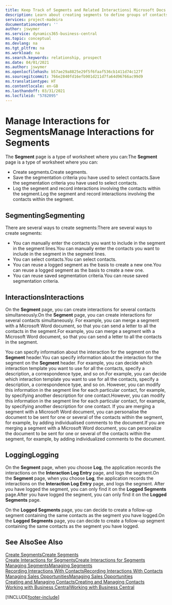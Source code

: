 ```yaml
---
title: Keep Track of Segments and Related Interactions| Microsoft Docs
description: Learn about creating segments to define groups of contacts and specifying interactions for segments.
services: project-madeira
documentationcenter: ''
author: jswymer
ms.service: dynamics365-business-central
ms.topic: conceptual
ms.devlang: na
ms.tgt_pltfrm: na
ms.workload: na
ms.search.keywords: relationship, prospect
ms.date: 04/01/2021
ms.author: jswymer
ms.openlocfilehash: b57ae29a8825e29f5f6faaf536cb1411d74c127f
ms.sourcegitcommit: 766e2840fd16efb901d211d7fa64d96766ac99d9
ms.translationtype: HT
ms.contentlocale: en-GB
ms.lasthandoff: 03/31/2021
ms.locfileid: "5782095"
---
```

# <a name="manage-interactions-for-segments"></a><span data-ttu-id="77932-103">Manage Interactions for Segments</span><span class="sxs-lookup"><span data-stu-id="77932-103">Manage Interactions for Segments</span></span>
<span data-ttu-id="77932-104">The **Segment** page is a type of worksheet where you can:</span><span class="sxs-lookup"><span data-stu-id="77932-104">The **Segment** page is a type of worksheet where you can:</span></span>

* <span data-ttu-id="77932-105">Create segments.</span><span class="sxs-lookup"><span data-stu-id="77932-105">Create segments.</span></span>
* <span data-ttu-id="77932-106">Save the segmentation criteria you have used to select contacts.</span><span class="sxs-lookup"><span data-stu-id="77932-106">Save the segmentation criteria you have used to select contacts.</span></span>
* <span data-ttu-id="77932-107">Log the segment and record interactions involving the contacts within the segment.</span><span class="sxs-lookup"><span data-stu-id="77932-107">Log the segment and record interactions involving the contacts within the segment.</span></span>

## <a name="segmenting"></a><span data-ttu-id="77932-108">Segmenting</span><span class="sxs-lookup"><span data-stu-id="77932-108">Segmenting</span></span>
<span data-ttu-id="77932-109">There are several ways to create segments:</span><span class="sxs-lookup"><span data-stu-id="77932-109">There are several ways to create segments:</span></span>

* <span data-ttu-id="77932-110">You can manually enter the contacts you want to include in the segment in the segment lines.</span><span class="sxs-lookup"><span data-stu-id="77932-110">You can manually enter the contacts you want to include in the segment in the segment lines.</span></span>
* <span data-ttu-id="77932-111">You can select contacts.</span><span class="sxs-lookup"><span data-stu-id="77932-111">You can select contacts.</span></span>
* <span data-ttu-id="77932-112">You can reuse a logged segment as the basis to create a new one.</span><span class="sxs-lookup"><span data-stu-id="77932-112">You can reuse a logged segment as the basis to create a new one.</span></span>
* <span data-ttu-id="77932-113">You can reuse saved segmentation criteria.</span><span class="sxs-lookup"><span data-stu-id="77932-113">You can reuse saved segmentation criteria.</span></span>

## <a name="interactions"></a><span data-ttu-id="77932-114">Interactions</span><span class="sxs-lookup"><span data-stu-id="77932-114">Interactions</span></span>
<span data-ttu-id="77932-115">On the **Segment** page, you can create interactions for several contacts simultaneously.</span><span class="sxs-lookup"><span data-stu-id="77932-115">On the **Segment** page, you can create interactions for several contacts simultaneously.</span></span> <span data-ttu-id="77932-116">For example, you can merge a segment with a Microsoft Word document, so that you can send a letter to all the contacts in the segment.</span><span class="sxs-lookup"><span data-stu-id="77932-116">For example, you can merge a segment with a Microsoft Word document, so that you can send a letter to all the contacts in the segment.</span></span>

<span data-ttu-id="77932-117">You can specify information about the interaction for the segment on the **Segment** header.</span><span class="sxs-lookup"><span data-stu-id="77932-117">You can specify information about the interaction for the segment on the **Segment** header.</span></span> <span data-ttu-id="77932-118">For example, you can decide which interaction template you want to use for all the contacts, specify a description, a correspondence type, and so on.</span><span class="sxs-lookup"><span data-stu-id="77932-118">For example, you can decide which interaction template you want to use for all the contacts, specify a description, a correspondence type, and so on.</span></span> <span data-ttu-id="77932-119">However, you can modify this information in the segment line for each particular contact, for example, by specifying another description for one contact.</span><span class="sxs-lookup"><span data-stu-id="77932-119">However, you can modify this information in the segment line for each particular contact, for example, by specifying another description for one contact.</span></span> <span data-ttu-id="77932-120">If you are merging a segment with a Microsoft Word document, you can personalise the document to be sent for one or several of the contacts within the segment, for example, by adding individualised comments to the document.</span><span class="sxs-lookup"><span data-stu-id="77932-120">If you are merging a segment with a Microsoft Word document, you can personalize the document to be sent for one or several of the contacts within the segment, for example, by adding individualized comments to the document.</span></span>

## <a name="logging"></a><span data-ttu-id="77932-121">Logging</span><span class="sxs-lookup"><span data-stu-id="77932-121">Logging</span></span>
<span data-ttu-id="77932-122">On the **Segment** page, when you choose **Log**, the application records the interactions on the **Interaction Log Entry** page, and logs the segment.</span><span class="sxs-lookup"><span data-stu-id="77932-122">On the **Segment** page, when you choose **Log**, the application records the interactions on the **Interaction Log Entry** page, and logs the segment.</span></span> <span data-ttu-id="77932-123">After you have logged the segment, you can only find it on the **Logged Segments** page.</span><span class="sxs-lookup"><span data-stu-id="77932-123">After you have logged the segment, you can only find it on the **Logged Segments** page.</span></span>

<span data-ttu-id="77932-124">On the **Logged Segments** page, you can decide to create a follow-up segment containing the same contacts as the segment you have logged.</span><span class="sxs-lookup"><span data-stu-id="77932-124">On the **Logged Segments** page, you can decide to create a follow-up segment containing the same contacts as the segment you have logged.</span></span>

## <a name="see-also"></a><span data-ttu-id="77932-125">See Also</span><span class="sxs-lookup"><span data-stu-id="77932-125">See Also</span></span>
[<span data-ttu-id="77932-126">Create Segments</span><span class="sxs-lookup"><span data-stu-id="77932-126">Create Segments</span></span>](marketing-how-create-segment.md)  
[<span data-ttu-id="77932-127">Create Interactions for Segments</span><span class="sxs-lookup"><span data-stu-id="77932-127">Create Interactions for Segments</span></span>](marketing-how-create-interactions.md)  
[<span data-ttu-id="77932-128">Managing Segments</span><span class="sxs-lookup"><span data-stu-id="77932-128">Managing Segments</span></span>](marketing-segments.md)  
[<span data-ttu-id="77932-129">Recording Interactions With Contacts</span><span class="sxs-lookup"><span data-stu-id="77932-129">Recording Interactions With Contacts</span></span>](marketing-interactions.md)  
[<span data-ttu-id="77932-130">Managing Sales Opportunities</span><span class="sxs-lookup"><span data-stu-id="77932-130">Managing Sales Opportunities</span></span>](marketing-manage-sales-opportunities.md)  
[<span data-ttu-id="77932-131">Creating and Managing Contacts</span><span class="sxs-lookup"><span data-stu-id="77932-131">Creating and Managing Contacts</span></span>](marketing-contacts.md)  
[<span data-ttu-id="77932-132">Working with Business Central</span><span class="sxs-lookup"><span data-stu-id="77932-132">Working with Business Central</span></span>](ui-work-product.md)


[!INCLUDE[footer-include](includes/footer-banner.md)]
